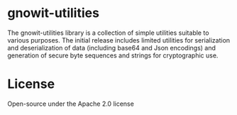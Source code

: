 # gnowit-utilities
The gnowit-utilities library is a collection of simple utilities suitable to various purposes. The initial release includes limited utilities for serialization and deserialization of data (including base64 and Json encodings) and generation of secure byte sequences and strings for cryptographic use.

# License
Open-source under the Apache 2.0 license
